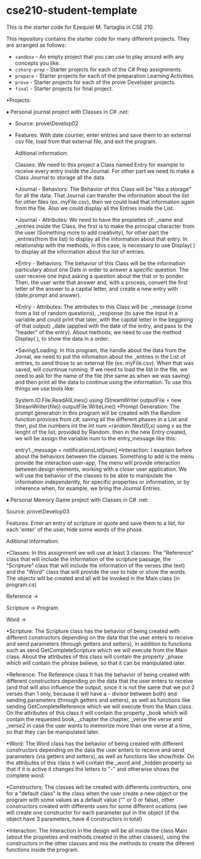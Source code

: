 # cse210-student-template
This is the starter code for Ezequiel M. Tartaglia in CSE 210.

This repository contains the starter code for many different projects. They are arranged as follows:

* `sandbox` - An empty project that you can use to play around with any concepts you like.
* `csharp-prep` - Starter projects for each of the C# Prep assignments.
* `prepare` - Starter projects for each of the preparation Learning Activities.
* `prove` - Starter projects for each of the prove Developer projects.
* `final` - Starter projects for final project.


•Projects:
 
 ♦ Personal journal project with Classes in C# .net:
   - Source: prove\Develop02
   - Features: With date counter, enter entries and save them to an external csv file, load from that external file, and exit the program.
       
       Aditional information:
       
       Classes: We need to this project a Class named Entry for example to receive every entry inside the Journal. For other part we need to make a Class Journal to storage all the data. 

       •Journal - Behaviors: The Behavior of this Class will be "like a storage" for all the data. That Journal can transfer the information about the list for other files (ex. myFile.csv), then we could load that information again from the file. Also we could display all the Entries inside the List. 

       •Journal - Attributes: We need to have the propieties of: _name and _entries inside the Class, the first is to make the principal character from the user   (Something more to add creativity), for other part the _entries(from the list) to display all the information about that entry. In relationship with the methods, in this case, is necessary to use Display( ) to display all the information about the list of entries. 

       •Entry - Behaviors: The behavior of this Class will be the information particulary about one Date in order to answer a specific question. The user receive one input asking a question about the that or to ponder. Then, the user write that answer and, with a process, convert the first letter of the answer to a capital letter, and create a new entry with (date,prompt and answer).

       •Entry - Attributes: The attributes to this Class will be: _message (come from a list of random questions), _response (to save the input in a variable and could print that later, with the capital letter in the beggining of that output) _date (applied with the date of the entry, and pass to the "header" of the entry). About methods, we need to use the method Display( ), to show the data in a order.

       •Saving/Loading: In this program, the handle about the data from the Jornal, we need to put the infomation about the _entries in the List of entries, to send those to an external file (ex. myFile.csv). When that was saved, will countinue running. If we need to load the list in the file, we need to ask for the name of the file (the same as when we was saving) and then print all the data to continue using the information. To use this things we use tools like:

       System.IO.File.ReadAllLines()
       using (StreamWriter outputFile = new StreamWriter(file))
       outputFile.WriteLine()
       •Prompt Generation: The prompt generation in this program will be created with the Random function provices from c#, saving all the different phases in a List and then, put the numbers int the int num =random.Next(0,x) using x as the lenght of the list, provided by Random. then in the new Entry created, we will be assign the variable num to the entry_message like this:

       entry1._message = notificationsList[num]
       •Interaction:  I exaplain before about the behaviors between the classes. Something to add is the menu provide the interaction user-app, The menu will provide interaction between design elements, working with a closer user application. We will use the behavior of the classes to be able to manipulate the information independently, for specific properties or information, or by inherence when, for example, we bring the Journal Entries.



  ♦ Personal Memory Game project with Classes in C# .net:
  
  Source: prove\Develop03

  Features: Enter an entry of scripture or quote and save them to a list, for each 'enter' of the user, hide some words of the phase.

  Aditional information:
  
   •Classes: In this assignment we will use at least 3 classes: The "Reference" class that will include the information of the scripture passage, the "Scripture" class that will include the information of the verses (the text) and the "Word" class that will provide the use to hide or show the words. The objects will be created and all will be invoked in the Main class (in program.cs)

  Reference     →

  Scripture     →     Program   

  Word          →



  •Scripture: The Scripture class has the behavior of being created with different constructors depending on the data that the user enters to receive and send parameters (through getters and setters), in addition to functions such as send GetCompleteScripture which we will execute from the Main class. About the attributes of this class will contain the property _phase which will contain the phrase believe, so that it can be manipulated later.

  •Reference: The Reference class It has the behavior of being created with different constructors depending on the data that the user enters to receive (and that will also influence the output, since it is not the same that we put 2 verses than 1 only, because it will have a - divisor between both) and sending parameters (through getters and setters), as well as functions like sending GetCompleteReference which we will execute from the Main class. On the attributes of this class it will contain the property _book which will contain the requested book, _chapter the chapter, _verse the verse and _verse2 in case the user wants to memorize more than one verse at a time, so that they can be manipulated later.

  •Word: The Word class has the behavior of being created with different constructors depending on the data the user enters to receive and send parameters (via getters and setters), as well as functions like show/hide. On the attributes of this class it will contain the _word and _hidden property so that if it is active it changes the letters to "-" and otherwise shows the complete word.

  •Constructors; The classes will be created with differents contructors, one for a "default class" is the class when the user create a new object or the program with some values as a default value ("" or 0 or false), other constructors created with differents uses for some different ocations (we will create one constructor for each parameter put in the object (if the object have 3 parameters, have 4 constructors in total) 

  •Interaction: The Interaction in the design will be all inside the class Main (about the propieties and methods created in the other classes), using the constructors in the other classes and mix the methods to create the diferent functions inside the program. 
